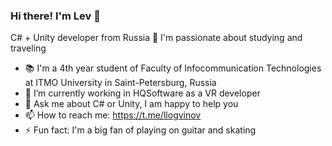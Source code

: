### Hi there! I'm Lev 👋

C# + Unity developer from Russia 🐻 I'm passionate about studying and traveling 

- 📚 I'm a 4th year student of Faculty of Infocommunication Technologies at ITMO University in Saint-Petersburg, Russia
- 🌱 I’m currently working in HQSoftware as a VR developer
- 💬 Ask me about C# or Unity, I am happy to help you
- 📫 How to reach me: https://t.me/llogvinov
- ⚡ Fun fact: I'm a big fan of playing on guitar and skating
